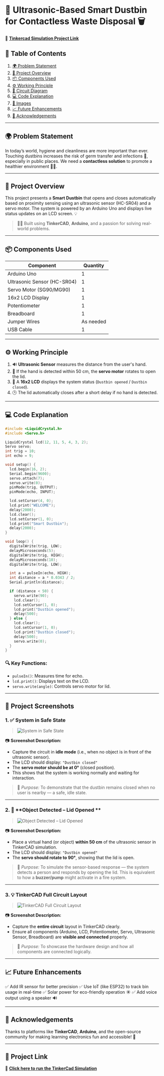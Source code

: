 # 🧠 Ultrasonic-Based Smart Dustbin for Contactless Waste Disposal 🗑️

🔗 **[Tinkercad Simulation Project Link](https://www.tinkercad.com/things/0dOlxZAcESE-ultrasonic-based-smart-dustbin-for-contactless-waste-disposal?sharecode=ohi79mMKWi574SMOwVU1XwAAYcXskGa6SxhZdhyfqls)** 

## 📌 Table of Contents

1. [🌍 Problem Statement](#problem-statement)
2. [🚀 Project Overview](#project-overview)
3. [📦 Components Used](#components-used)
4. [⚙️ Working Principle](#working-principle)
5. [🔌 Circuit Diagram](#circuit-diagram)
6. [💻 Code Explanation](#code-explanation)
7. [📸 Images](#images)
8. [📈 Future Enhancements](#future-enhancements)
9. [🤝 Acknowledgements](#acknowledgements)

---

## 🌍 Problem Statement

In today’s world, hygiene and cleanliness are more important than ever. Touching dustbins increases the risk of germ transfer and infections 🤒, especially in public places. We need a **contactless solution** to promote a healthier environment 🧼🌱.

---

## 🚀 Project Overview

This project presents a **Smart Dustbin** that opens and closes automatically based on proximity sensing using an ultrasonic sensor (HC-SR04) and a servo motor. The system is powered by an Arduino Uno and displays live status updates on an LCD screen. 💡

> 👨‍💻 Built using **TinkerCAD**, **Arduino**, and a passion for solving real-world problems.

---

## 📦 Components Used

| Component                   | Quantity  |
| --------------------------- | --------- |
| Arduino Uno                 | 1         |
| Ultrasonic Sensor (HC-SR04) | 1         |
| Servo Motor (SG90/MG90)     | 1         |
| 16x2 LCD Display            | 1         |
| Potentiometer               | 1         |
| Breadboard                  | 1         |
| Jumper Wires                | As needed |
| USB Cable                   | 1         |

---

## ⚙️ Working Principle

1. 🔊 **Ultrasonic Sensor** measures the distance from the user's hand.
2. 🔁 If the hand is detected within 50 cm, the **servo motor** rotates to open the lid.
3. 🧠 A **16x2 LCD** displays the system status (`Dustbin opened` / `Dustbin closed`).
4. 🕒 The lid automatically closes after a short delay if no hand is detected.

---


## 💻 Code Explanation

```cpp
#include <LiquidCrystal.h>
#include <Servo.h>

LiquidCrystal lcd(12, 11, 5, 4, 3, 2);
Servo servo;
int trig = 10;
int echo = 9;

void setup() {
  lcd.begin(16, 2);
  Serial.begin(9600);
  servo.attach(7);
  servo.write(0);
  pinMode(trig, OUTPUT);
  pinMode(echo, INPUT);

  lcd.setCursor(4, 0);
  lcd.print("WELCOME");
  delay(2000);
  lcd.clear();
  lcd.setCursor(1, 0);
  lcd.print("Smart Dustbin");
  delay(2000);
}

void loop() {
  digitalWrite(trig, LOW);
  delayMicroseconds(5);
  digitalWrite(trig, HIGH);
  delayMicroseconds(10);
  digitalWrite(trig, LOW);

  int a = pulseIn(echo, HIGH);
  int distance = a * 0.0343 / 2;
  Serial.println(distance);

  if (distance < 50) {
    servo.write(90);
    lcd.clear();
    lcd.setCursor(1, 0);
    lcd.print("Dustbin opened");
    delay(500);
  } else {
    lcd.clear();
    lcd.setCursor(1, 0);
    lcd.print("Dustbin closed");
    delay(500);
    servo.write(0);
  }
}
```

### 🔍 Key Functions:

* `pulseIn()`: Measures time for echo.
* `lcd.print()`: Displays text on the LCD.
* `servo.write(angle)`: Controls servo motor for lid.

---

## 📸 **Project Screenshots**

### 1. ✅ **System in Safe State**

 > ![System in Safe State](https://github.com/user-attachments/assets/e3765b84-1519-4bdb-9685-d2efcb60f494)

📷 **Screenshot Description:**

* Capture the circuit in **idle mode** (i.e., when no object is in front of the ultrasonic sensor).
* The LCD should display: `"Dustbin closed"`
* The **servo motor should be at 0°** (closed position).
* This shows that the system is working normally and waiting for interaction.

> 📝 *Purpose:* To demonstrate that the dustbin remains closed when no user is nearby — a safe, idle state.

---

### 2. 🚨 **Object Detected – Lid Opened **

 > ![Object Detected – Lid Opened](https://github.com/user-attachments/assets/1194ef50-3b63-4898-af62-454e7328d95d)

📷 **Screenshot Description:**

* Place a virtual hand (or object) **within 50 cm** of the ultrasonic sensor in TinkerCAD simulation.
* The LCD should display: `"Dustbin opened"`
* The **servo should rotate to 90°**, showing that the lid is open.

> 📝 *Purpose:* To simulate the sensor-based response — the system detects a person and responds by opening the lid.
> This is equivalent to how a **buzzer/pump** might activate in a fire system.

---

### 3. 💡 **TinkerCAD Full Circuit Layout**

 > ![TinkerCAD Full Circuit Layout](https://github.com/user-attachments/assets/b1c31e10-eafb-4704-862d-b21440f2a42d)

📷 **Screenshot Description:**

* Capture the **entire circuit** layout in TinkerCAD clearly.
* Ensure all components (Arduino, LCD, Potentiometer, Servo, Ultrasonic Sensor, Breadboard) are **visible and connected** properly.


> 📝 *Purpose:* To showcase the hardware design and how all components are connected logically.

---

## 📈 Future Enhancements

✅ Add IR sensor for better precision
✅ Use IoT (like ESP32) to track bin usage in real-time
✅ Solar power for eco-friendly operation ☀️
✅ Add voice output using a speaker 🔊

---

## 🤝 Acknowledgements

Thanks to platforms like **TinkerCAD**, **Arduino**, and the open-source community for making learning electronics fun and accessible! 🙌

---

## 📎 Project Link

🔗 **[Click here to run the TinkerCad Simulation](https://www.tinkercad.com/things/0dOlxZAcESE-ultrasonic-based-smart-dustbin-for-contactless-waste-disposal?sharecode=ohi79mMKWi574SMOwVU1XwAAYcXskGa6SxhZdhyfqls)** 

